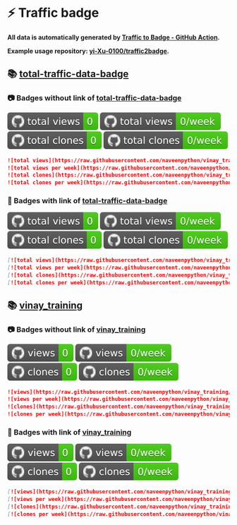 # ⚡️ Traffic badge

**All data is automatically generated by [Traffic to Badge - GitHub Action](https://github.com/marketplace/actions/traffic-to-badge).**

**Example usage repository: [yi-Xu-0100/traffic2badge](https://github.com/yi-Xu-0100/traffic2badge).**

## 📚 [total-traffic-data-badge](https://github.com/naveenpython/vinay_training/tree/traffic#readme)

### 📷 Badges without link of [total-traffic-data-badge](https://github.com/naveenpython/vinay_training/tree/traffic#readme)

![total views](https://raw.githubusercontent.com/naveenpython/vinay_training/traffic/total_views.svg)
![total views per week](https://raw.githubusercontent.com/naveenpython/vinay_training/traffic/total_views_per_week.svg)
![total clones](https://raw.githubusercontent.com/naveenpython/vinay_training/traffic/total_clones.svg)
![total clones per week](https://raw.githubusercontent.com/naveenpython/vinay_training/traffic/total_clones_per_week.svg)

```markdown
![total views](https://raw.githubusercontent.com/naveenpython/vinay_training/traffic/total_views.svg)
![total views per week](https://raw.githubusercontent.com/naveenpython/vinay_training/traffic/total_views_per_week.svg)
![total clones](https://raw.githubusercontent.com/naveenpython/vinay_training/traffic/total_clones.svg)
![total clones per week](https://raw.githubusercontent.com/naveenpython/vinay_training/traffic/total_clones_per_week.svg)
```

### 🔗 Badges with link of [total-traffic-data-badge](https://github.com/naveenpython/vinay_training/tree/traffic#readme)

[![total views](https://raw.githubusercontent.com/naveenpython/vinay_training/traffic/total_views.svg)](https://github.com/naveenpython/vinay_training/tree/traffic#-total-traffic-data-badge)
[![total views per week](https://raw.githubusercontent.com/naveenpython/vinay_training/traffic/total_views_per_week.svg)](https://github.com/naveenpython/vinay_training/tree/traffic#-total-traffic-data-badge)
[![total clones](https://raw.githubusercontent.com/naveenpython/vinay_training/traffic/total_clones.svg)](https://github.com/naveenpython/vinay_training/tree/traffic#-total-traffic-data-badge)
[![total clones per week](https://raw.githubusercontent.com/naveenpython/vinay_training/traffic/total_clones_per_week.svg)](https://github.com/naveenpython/vinay_training/tree/traffic#-total-traffic-data-badge)

```markdown
[![total views](https://raw.githubusercontent.com/naveenpython/vinay_training/traffic/total_views.svg)](https://github.com/naveenpython/vinay_training/tree/traffic#-total-traffic-data-badge)
[![total views per week](https://raw.githubusercontent.com/naveenpython/vinay_training/traffic/total_views_per_week.svg)](https://github.com/naveenpython/vinay_training/tree/traffic#-total-traffic-data-badge)
[![total clones](https://raw.githubusercontent.com/naveenpython/vinay_training/traffic/total_clones.svg)](https://github.com/naveenpython/vinay_training/tree/traffic#-total-traffic-data-badge)
[![total clones per week](https://raw.githubusercontent.com/naveenpython/vinay_training/traffic/total_clones_per_week.svg)](https://github.com/naveenpython/vinay_training/tree/traffic#-total-traffic-data-badge)
```

## 📚 [vinay_training](https://github.com/naveenpython/vinay_training/tree/traffic/traffic-vinay_training)

### 📷 Badges without link of [vinay_training](https://github.com/naveenpython/vinay_training/tree/traffic/traffic-vinay_training)

![views](https://raw.githubusercontent.com/naveenpython/vinay_training/traffic/traffic-vinay_training/views.svg)
![views per week](https://raw.githubusercontent.com/naveenpython/vinay_training/traffic/traffic-vinay_training/views_per_week.svg)
![clones](https://raw.githubusercontent.com/naveenpython/vinay_training/traffic/traffic-vinay_training/clones.svg)
![clones per week](https://raw.githubusercontent.com/naveenpython/vinay_training/traffic/traffic-vinay_training/clones_per_week.svg)

```markdown
![views](https://raw.githubusercontent.com/naveenpython/vinay_training/traffic/traffic-vinay_training/views.svg)
![views per week](https://raw.githubusercontent.com/naveenpython/vinay_training/traffic/traffic-vinay_training/views_per_week.svg)
![clones](https://raw.githubusercontent.com/naveenpython/vinay_training/traffic/traffic-vinay_training/clones.svg)
![clones per week](https://raw.githubusercontent.com/naveenpython/vinay_training/traffic/traffic-vinay_training/clones_per_week.svg)
```

### 🔗 Badges with link of [vinay_training](https://github.com/naveenpython/vinay_training/tree/traffic/traffic-vinay_training)

[![views](https://raw.githubusercontent.com/naveenpython/vinay_training/traffic/traffic-vinay_training/views.svg)](https://github.com/naveenpython/vinay_training/tree/traffic#-vinay_training)
[![views per week](https://raw.githubusercontent.com/naveenpython/vinay_training/traffic/traffic-vinay_training/views_per_week.svg)](https://github.com/naveenpython/vinay_training/tree/traffic#-vinay_training)
[![clones](https://raw.githubusercontent.com/naveenpython/vinay_training/traffic/traffic-vinay_training/clones.svg)](https://github.com/naveenpython/vinay_training/tree/traffic#-vinay_training)
[![clones per week](https://raw.githubusercontent.com/naveenpython/vinay_training/traffic/traffic-vinay_training/clones_per_week.svg)](https://github.com/naveenpython/vinay_training/tree/traffic#-vinay_training)

```markdown
[![views](https://raw.githubusercontent.com/naveenpython/vinay_training/traffic/traffic-vinay_training/views.svg)](https://github.com/naveenpython/vinay_training/tree/traffic#-vinay_training)
[![views per week](https://raw.githubusercontent.com/naveenpython/vinay_training/traffic/traffic-vinay_training/views_per_week.svg)](https://github.com/naveenpython/vinay_training/tree/traffic#-vinay_training)
[![clones](https://raw.githubusercontent.com/naveenpython/vinay_training/traffic/traffic-vinay_training/clones.svg)](https://github.com/naveenpython/vinay_training/tree/traffic#-vinay_training)
[![clones per week](https://raw.githubusercontent.com/naveenpython/vinay_training/traffic/traffic-vinay_training/clones_per_week.svg)](https://github.com/naveenpython/vinay_training/tree/traffic#-vinay_training)
```
